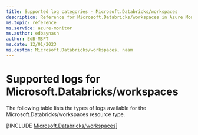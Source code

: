```yaml
---
title: Supported log categories - Microsoft.Databricks/workspaces
description: Reference for Microsoft.Databricks/workspaces in Azure Monitor Logs.
ms.topic: reference
ms.service: azure-monitor
ms.author: edbaynash
author: EdB-MSFT
ms.date: 12/01/2023
ms.custom: Microsoft.Databricks/workspaces, naam
---
```





# Supported logs for Microsoft.Databricks/workspaces  
The following table lists the types of logs available for the Microsoft.Databricks/workspaces resource type.
  
  
[!INCLUDE [Microsoft.Databricks/workspaces](./includes/microsoft-databricks-workspaces-logs-include.md)]
  
